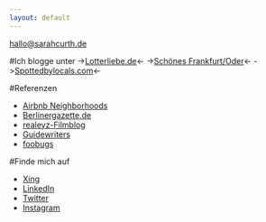 ```yaml
---
layout: default
---
```

[hallo@sarahcurth.de](mailto:hallo@sarahcurth.de)

#Ich blogge unter
->[Lotterliebe.de](http://lotterliebe.de)<-
->[Schönes Frankfurt/Oder](http://schoenesffo.tumblr.com/)<-
->[Spottedbylocals.com](http://spottedbylocals.com/berlin/author/sarahcurth)<-

#Referenzen
*  [Airbnb Neighborhoods](https://www.airbnb.de/locations)
*  [Berlinergazette.de](http://berlinergazette.de/author/sarah-curth/)
*  [realeyz-Filmblog](http://www.realeyz.tv/de/blog/author/sarahcurth)
*  [Guidewriters](https://guidewriters.com/)
*  [foobugs](http://foobugs.com)

#Finde mich auf
*  [Xing](https://www.xing.com/profile/Sarah_Curth)
*  [LinkedIn](https://www.linkedin.com/in/sarahcurth)
*  [Twitter](https://twitter.com/#!/Lotterliebe)
*  [Instagram](http://ink361.com/#/users/6785007/photos)
